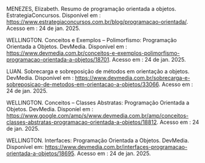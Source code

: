 MENEZES, Elizabeth. Resumo de programação orientada a objetos. EstrategiaConcursos. Disponível em : <https://www.estrategiaconcursos.com.br/blog/programacao-orientada/>. Acesso em : 24 de jan. 2025.

WELLINGTON. Conceitos e Exemplos – Polimorfismo: Programação Orientada a Objetos. DevMedia. Disponível em : <https://www.devmedia.com.br/conceitos-e-exemplos-polimorfismo-programacao-orientada-a-objetos/18701>. Acesso em : 24 de jan. 2025.

LUAN. Sobrecarga e sobreposição de métodos em orientação a objetos. DevMedia. Disponível em : <https://www.devmedia.com.br/sobrecarga-e-sobreposicao-de-metodos-em-orientacao-a-objetos/33066>. Acesso em : 24 de jan. 2025.

WELLINGTON. Conceitos – Classes Abstratas: Programação Orientada a Objetos. DevMedia. Disponíel em : <https://www.google.com/amp/s/www.devmedia.com.br/amp/conceitos-classes-abstratas-programacao-orientada-a-objetos/18812>. Acesso em : 24 de jan. 2025.

WELLINGTON. Interfaces: Programação Orientada a Objetos. DevMedia. Disponível em: <https://www.devmedia.com.br/interfaces-programacao-orientada-a-objetos/18695>. Acesso em : 24 de jan. 2025.
